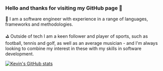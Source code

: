 ### Hello and thanks for visiting my GitHub page 👋

👨 I am a software engineer with experience in a range of languages, frameworks and methodologies.

⛳ Outside of tech I am a keen follower and player of sports, such as football, tennis and golf, as well as an average musician - and I'm always looking to combine my interest in these with my skills in software development. 

[![Kevin's GitHub stats](https://github-readme-stats.vercel.app/api?username=kevendi)](https://github.com/anuraghazra/github-readme-stats)

<!--
**kevendi/kevendi** is a ✨ _special_ ✨ repository because its `README.md` (this file) appears on your GitHub profile.

Here are some ideas to get you started:

- 🔭 I’m currently working on ...
- 🌱 I’m currently learning ...
- 👯 I’m looking to collaborate on ...
- 🤔 I’m looking for help with ...
- 💬 Ask me about ...
- 📫 How to reach me: ...
- 😄 Pronouns: ...
- ⚡ Fun fact: ...
-->

